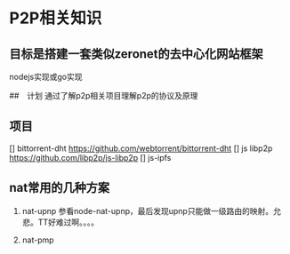 # P2P相关知识

## 目标是搭建一套类似zeronet的去中心化网站框架
nodejs实现或go实现

##　计划
通过了解p2p相关项目理解p2p的协议及原理

## 项目


[] bittorrent-dht https://github.com/webtorrent/bittorrent-dht
[] js libp2p https://github.com/libp2p/js-libp2p
[] js-ipfs

## nat常用的几种方案

1. nat-upnp
参看node-nat-upnp，最后发现upnp只能做一级路由的映射。允悲。TT好难过啊。。。。

2. nat-pmp